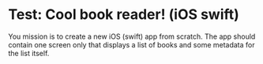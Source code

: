 # Test: Cool book reader! (iOS swift)
You mission is to create a new iOS (swift) app from scratch. The app should contain one screen only that displays a list of books and some metadata for the list itself.

